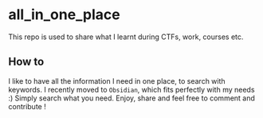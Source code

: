 # all_in_one_place

This repo is used to share what I learnt during CTFs, work, courses etc.

## How to

I like to have all the information I need in one place, to search with keywords.
I recently moved to `Obsidian`, which fits perfectly with my needs :)
Simply search what you need.
Enjoy, share and feel free to comment and contribute !
